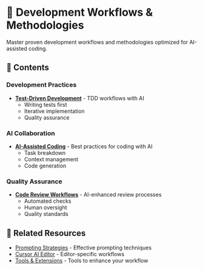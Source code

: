 # 🔄 Development Workflows & Methodologies

Master proven development workflows and methodologies optimized for AI-assisted coding.

## 📁 Contents

### Development Practices

- **[Test-Driven Development](test-driven-development.md)** - TDD workflows with AI
  - Writing tests first
  - Iterative implementation
  - Quality assurance

### AI Collaboration

- **[AI-Assisted Coding](ai-assisted-coding.md)** - Best practices for coding with AI
  - Task breakdown
  - Context management
  - Code generation

### Quality Assurance

- **[Code Review Workflows](code-review-workflows.md)** - AI-enhanced review processes
  - Automated checks
  - Human oversight
  - Quality standards

## 🔗 Related Resources

- [Prompting Strategies](../prompting/) - Effective prompting techniques
- [Cursor AI Editor](../cursor-ai-editor/) - Editor-specific workflows
- [Tools & Extensions](../tools-and-extensions/) - Tools to enhance your workflow
